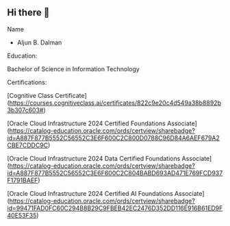 ## Hi there 👋

Name 
- Aljun B. Dalman

Education:

Bachelor of Science in Information Technology

Certifications:

[Cognitive Class Certificate] (https://courses.cognitiveclass.ai/certificates/822c9e20c4d549a38b8892b3b307c603#)

[Oracle Cloud Infrastructure 2024 Certified Foundations Associate] (https://catalog-education.oracle.com/ords/certview/sharebadge?id=A887F877B5552C56552C3E6F600C2C800D0788C96D84A6AEF679A2CBE7CDDC9C)

[Oracle Cloud Infrastructure 2024 Data Certified Foundations Associate] (https://catalog-education.oracle.com/ords/certview/sharebadge?id=A887F877B5552C56552C3E6F600C2C804BABD693AD471E769FCD937F1791BAEF)

[Oracle Cloud Infrastructure 2024 Certified AI Foundations Associate] (https://catalog-education.oracle.com/ords/certview/sharebadge?id=99471FAD0FC60C294B8B29C9FBEB42EC2476D352DD116E916B61ED9F40E53F35)




<!--
**aljundalman/aljundalman** is a ✨ _special_ ✨ repository because its `README.md` (this file) appears on your GitHub profile.

- 🔭 I’m currently working on ...
- 🌱 I’m currently learning ...
- 👯 I’m looking to collaborate on ...
- 🤔 I’m looking for help with ...
- 💬 Ask me about ...
- 📫 How to reach me: ...
- 😄 Pronouns: ...
- ⚡ Fun fact: ...
-->
